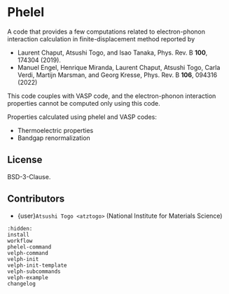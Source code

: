 # Phelel

A code that provides a few computations related to electron-phonon interaction
calculation in finite-displacement method reported by

- Laurent Chaput, Atsushi Togo, and Isao Tanaka, Phys. Rev. B **100**, 174304
(2019).
- Manuel Engel, Henrique Miranda, Laurent Chaput, Atsushi Togo, Carla Verdi,
  Martijn Marsman, and Georg Kresse, Phys. Rev. B **106**, 094316 (2022)

This code couples with VASP code, and the electron-phonon interaction properties
cannot be computed only using this code.

Properties calculated using phelel and VASP codes:

- Thermoelectric properties
- Bandgap renormalization


## License

BSD-3-Clause.

## Contributors

- {user}`Atsushi Togo <atztogo>` (National Institute for Materials Science)

```{toctree}
:hidden:
install
workflow
phelel-command
velph-command
velph-init
velph-init-template
velph-subcommands
velph-example
changelog
```
